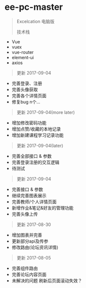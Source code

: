 # ee-pc-master

> Excelcation 电脑版
>
> 技术栈
- Vue
- vuex
- vue-router
- element-ui
- axios

> 更新 2017-09-04
- 完善登录、注册
- 完善头像获取
- 完善各个详情页面
- 修复bug n个...

> 更新 2017-09-04(more later)
- 增加修改密码功能
- 增加点赞/收藏的本地记录
- 增加新建课程学习记录功能

> 更新 2017-09-04(later)
- 完善全部接口 & 参数
- 完善登录注册的交互逻辑
- 待测试

> 更新 2017-09-04
- 完善接口 & 参数
- 继续完善图表展示
- 完善教师/个人详情页面
- 新增作业&笔记&好友的管理功能
- 完善头像上传

> 更新 2017-08-30
- 增加图表并完善
- 更新部分api及传参
- 修改路由(论坛资讯详情)

> 更新 2017-08-05
- 完善组件路由
- 完善论坛内容页面
- 未解决的问题
  刷新后页面滚动失效？
